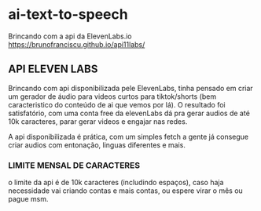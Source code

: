 # ai-text-to-speech
Brincando com a api da ElevenLabs.io
https://brunofranciscu.github.io/api11labs/

## API ELEVEN LABS

Brincando com api disponibilizada pele ElevenLabs, tinha pensado em criar um gerador de áudio para videos curtos para tiktok/shorts (bem caracteristico do conteúdo de ai que vemos por lá).
O resultado foi satisfatório, com uma conta free da elevenLabs dá pra gerar audios de até 10k caracteres, parar gerar videos e engajar nas redes.

A api disponibilizada é prática, com um simples fetch a gente já consegue criar audios com entonação, linguas diferentes e mais.

### LIMITE MENSAL DE CARACTERES
o limite da api é de 10k caracteres (includindo espaços), caso haja necessidade vai criando contas e mais contas, ou espere virar o mês ou pague msm.
